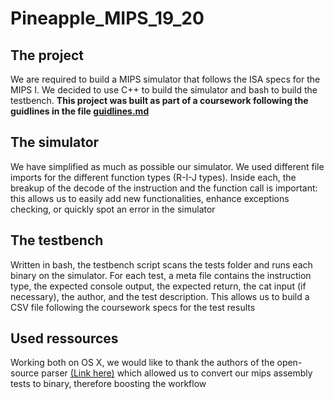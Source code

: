 # Pineapple_MIPS_19_20

## The project

We are required to build a MIPS simulator that follows the ISA specs for the MIPS I. We decided to use C++ to build the simulator and bash to build the testbench. **This project was built as part of a coursework following the guidlines in the file [guidlines.md](https://github.com/JaafarRammal/Pineapple_MIPS_19_20/blob/master/Guidlines.md)**

## The simulator

We have simplified as much as possible our simulator. We used different file imports for the different function types (R-I-J types). Inside each, the breakup of the decode of the instruction and the function call is important: this allows us to easily add new functionalities, enhance exceptions checking, or quickly spot an error in the simulator

## The testbench

Written in bash, the testbench script scans the tests folder and runs each binary on the simulator. For each test, a meta file contains the instruction type, the expected console output, the expected return, the cat input (if necessary), the author, and the test description. This allows us to build a CSV file following the coursework specs for the test results

## Used ressources

Working both on OS X, we would like to thank the authors of the open-source parser [(Link here)](https://github.com/QFSW/MIPS1-Simulator) which allowed us to convert our mips assembly tests to binary, therefore boosting the workflow
